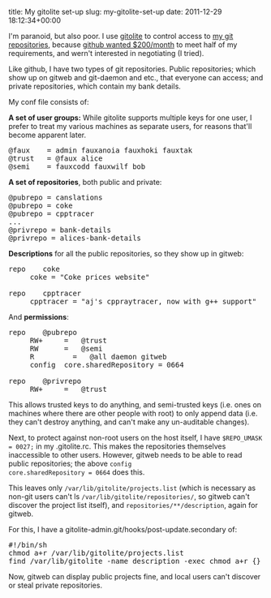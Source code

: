 title: My gitolite set-up
slug: my-gitolite-set-up
date: 2011-12-29 18:12:34+00:00

I'm paranoid, but also poor.  I use <a href="https://github.com/sitaramc/gitolite">gitolite</a> to control access to <a href="//git.goeswhere.com/">my git repositories</a>, because <a href="https://github.com/plans">github wanted $200/month</a> to meet half of my requirements, and wern't interested in negotiating (I tried).

Like github, I have two types of git repositories.  Public repositories; which show up on gitweb and git-daemon and etc., that everyone can access; and private repositories, which contain my bank details.

My conf file consists of:

<strong>A set of user groups:</strong> While gitolite supports multiple keys for one user, I prefer to treat my various machines as separate users, for reasons that'll become apparent later.
<pre>@faux    = admin fauxanoia fauxhoki fauxtak
@trust   = @faux alice
@semi    = fauxcodd fauxwilf bob
</pre>

<strong>A set of repositories</strong>, both public and private:
<pre>@pubrepo = canslations
@pubrepo = coke
@pubrepo = cpptracer
...
@privrepo = bank-details
@privrepo = alices-bank-details
</pre>

<strong>Descriptions</strong> for all the public repositories, so they show up in gitweb:
<pre>repo    coke
&nbsp;&nbsp;&nbsp;&nbsp;&nbsp;coke = "Coke prices website"

repo    cpptracer
&nbsp;&nbsp;&nbsp;&nbsp;&nbsp;cpptracer = "aj's cppraytracer, now with g++ support"
</pre>

And <strong>permissions</strong>:
<pre>repo    @pubrepo
&nbsp;&nbsp;&nbsp;&nbsp;&nbsp;RW+     =   @trust
&nbsp;&nbsp;&nbsp;&nbsp;&nbsp;RW&nbsp;     =   @semi
&nbsp;&nbsp;&nbsp;&nbsp;&nbsp;R&nbsp;&nbsp;       =   @all daemon gitweb
&nbsp;&nbsp;&nbsp;&nbsp;&nbsp;config  core.sharedRepository = 0664

repo    @privrepo
&nbsp;&nbsp;&nbsp;&nbsp;&nbsp;RW+     =   @trust
</pre>

This allows trusted keys to do anything, and semi-trusted keys (i.e. ones on machines where there are other people with root) to only append data (i.e. they can't destroy anything, and can't make any un-auditable changes).


Next, to protect against non-root users on the host itself, I have <code>$REPO_UMASK = 0027;</code> in my .gitolite.rc.  This makes the repositories themselves inaccessible to other users.  However, gitweb needs to be able to read public repositories; the above <code>config core.sharedRepository = 0664</code> does this.

This leaves only <code>/var/lib/gitolite/projects.list</code> (which is necessary as non-git users can't ls <code>/var/lib/gitolite/repositories/</code>, so gitweb can't discover the project list itself), and <code>repositories/**/description</code>, again for gitweb.

For this, I have a gitolite-admin.git/hooks/post-update.secondary of:

<pre>#!/bin/sh
chmod a+r /var/lib/gitolite/projects.list
find /var/lib/gitolite -name description -exec chmod a+r {} +
</pre>

Now, gitweb can display public projects fine, and local users can't discover or steal private repositories.